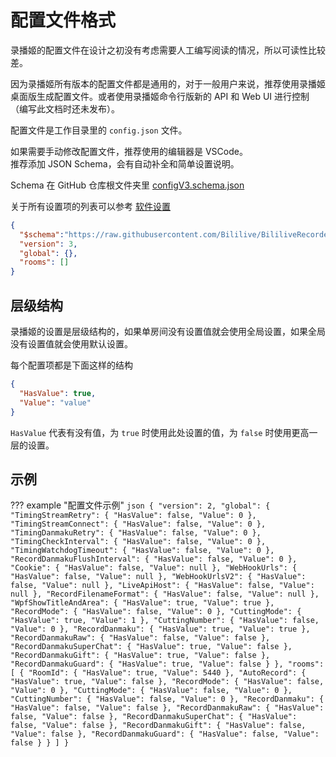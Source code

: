 # 配置文件格式

录播姬的配置文件在设计之初没有考虑需要人工编写阅读的情况，所以可读性比较差。

因为录播姬所有版本的配置文件都是通用的，对于一般用户来说，推荐使用录播姬桌面版生成配置文件。或者使用录播姬命令行版新的 API 和 Web UI 进行控制（编写此文档时还未发布）。

<!-- TODO -->

配置文件是工作目录里的 `config.json` 文件。

如果需要手动修改配置文件，推荐使用的编辑器是 VSCode。  
推荐添加 JSON Schema，会有自动补全和简单设置说明。

Schema 在 GitHub 仓库根文件夹里 [configV3.schema.json](https://raw.githubusercontent.com/Bililive/BililiveRecorder/dev/configV3.schema.json)

关于所有设置项的列表可以参考 [软件设置](/docs/basic/settings/)

```json
{
  "$schema":"https://raw.githubusercontent.com/Bililive/BililiveRecorder/dev/configV3.schema.json",
  "version": 3,
  "global": {},
  "rooms": []
}
```

## 层级结构

录播姬的设置是层级结构的，如果单房间没有设置值就会使用全局设置，如果全局没有设置值就会使用默认设置。

每个配置项都是下面这样的结构

```json
{
  "HasValue": true,
  "Value": "value"
}
```

`HasValue` 代表有没有值，为 `true` 时使用此处设置的值，为 `false` 时使用更高一层的设置。

## 示例

??? example "配置文件示例"
    ```json
    {
      "version": 2,
      "global": {
        "TimingStreamRetry": {
          "HasValue": false,
          "Value": 0
        },
        "TimingStreamConnect": {
          "HasValue": false,
          "Value": 0
        },
        "TimingDanmakuRetry": {
          "HasValue": false,
          "Value": 0
        },
        "TimingCheckInterval": {
          "HasValue": false,
          "Value": 0
        },
        "TimingWatchdogTimeout": {
          "HasValue": false,
          "Value": 0
        },
        "RecordDanmakuFlushInterval": {
          "HasValue": false,
          "Value": 0
        },
        "Cookie": {
          "HasValue": false,
          "Value": null
        },
        "WebHookUrls": {
          "HasValue": false,
          "Value": null
        },
        "WebHookUrlsV2": {
          "HasValue": false,
          "Value": null
        },
        "LiveApiHost": {
          "HasValue": false,
          "Value": null
        },
        "RecordFilenameFormat": {
          "HasValue": false,
          "Value": null
        },
        "WpfShowTitleAndArea": {
          "HasValue": true,
          "Value": true
        },
        "RecordMode": {
          "HasValue": false,
          "Value": 0
        },
        "CuttingMode": {
          "HasValue": true,
          "Value": 1
        },
        "CuttingNumber": {
          "HasValue": false,
          "Value": 0
        },
        "RecordDanmaku": {
          "HasValue": true,
          "Value": true
        },
        "RecordDanmakuRaw": {
          "HasValue": false,
          "Value": false
        },
        "RecordDanmakuSuperChat": {
          "HasValue": true,
          "Value": false
        },
        "RecordDanmakuGift": {
          "HasValue": true,
          "Value": false
        },
        "RecordDanmakuGuard": {
          "HasValue": true,
          "Value": false
        }
      },
      "rooms": [
        {
          "RoomId": {
            "HasValue": true,
            "Value": 5440
          },
          "AutoRecord": {
            "HasValue": true,
            "Value": false
          },
          "RecordMode": {
            "HasValue": false,
            "Value": 0
          },
          "CuttingMode": {
            "HasValue": false,
            "Value": 0
          },
          "CuttingNumber": {
            "HasValue": false,
            "Value": 0
          },
          "RecordDanmaku": {
            "HasValue": false,
            "Value": false
          },
          "RecordDanmakuRaw": {
            "HasValue": false,
            "Value": false
          },
          "RecordDanmakuSuperChat": {
            "HasValue": false,
            "Value": false
          },
          "RecordDanmakuGift": {
            "HasValue": false,
            "Value": false
          },
          "RecordDanmakuGuard": {
            "HasValue": false,
            "Value": false
          }
        }
      ]
    }
    ```
